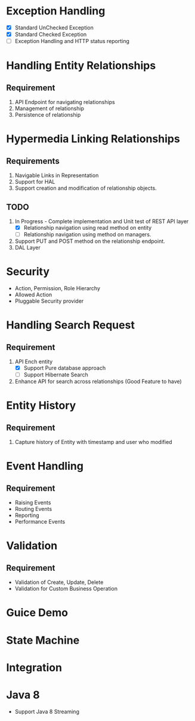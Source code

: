 Exception Handling
===
* [X] Standard UnChecked Exception
* [X] Standard Checked Exception
* [ ] Exception Handling and HTTP status reporting

Handling Entity Relationships
=============================

Requirement
-----------
1. API Endpoint for navigating relationships
2. Management of relationship
3. Persistence of relationship


Hypermedia Linking Relationships
================================

Requirements
------------

1. Navigable Links in Representation
2. Support for HAL
3. Support creation and modification of relationship objects.


TODO
----
1. In Progress - Complete implementation and Unit test of REST API layer
	* [X] Relationship navigation using read method on entity
	* [ ] Relationship navigation using method on managers.
2. Support PUT and POST method on the relationship endpoint.
2. DAL Layer

Security
===
* Action, Permission, Role Hierarchy
* Allowed Action
* Pluggable Security provider


Handling Search Request
=============================

Requirement
-----------
1. API Ench entity
    * [X] Support Pure database approach
    * [ ] Support Hibernate Search
2. Enhance API for search across relationships (Good Feature to have)

Entity History
==============


Requirement
-----------
1. Capture history of Entity with timestamp and user who modified

Event Handling
==============

Requirement
-----------
* Raising Events
* Routing Events
* Reporting
* Performance Events

Validation
==========

Requirement
-----------
* Validation of Create, Update, Delete
* Validation for Custom Business Operation

Guice Demo
===

State Machine
===

Integration
===

Java 8
======

* Support Java 8 Streaming




